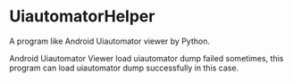 # UiautomatorHelper

A program like Android Uiautomator viewer by Python.

Android Uiautomator Viewer load uiautomator dump failed sometimes, this program can load uiautomator dump  successfully in this case.
